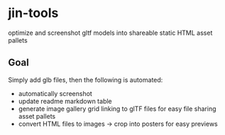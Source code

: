 # jin-tools
optimize and screenshot gltf models into shareable static HTML asset pallets

## Goal

Simply add glb files, then the following is automated:

+ automatically screenshot
+ update readme markdown table
+ generate image gallery grid linking to glTF files for easy file sharing asset pallets
+ convert HTML files to images -> crop into posters for easy previews
